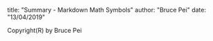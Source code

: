 title: "Summary - Markdown Math Symbols"
author: "Bruce Pei"
date: "13/04/2019"

Copyright(R) by Bruce Pei
